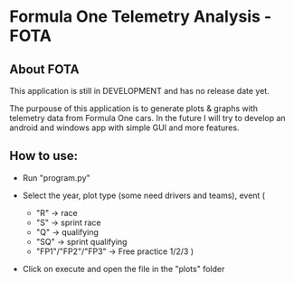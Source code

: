 
# Formula One Telemetry Analysis - FOTA




## About FOTA


This application is still in DEVELOPMENT and has no release date yet.

The purpouse of this application is to generate plots & graphs with telemetry data from Formula One cars. In the future I will try to develop an android and windows app with simple GUI and more features.


## How to use:

- Run "program.py"

- Select the year, plot type (some need drivers and teams), event (
    - "R" -> race
    - "S" -> sprint race
    - "Q" -> qualifying
    - "SQ" -> sprint qualifying
    - "FP1"/"FP2"/"FP3" -> Free practice 1/2/3
)

- Click on execute and open the file in the "plots" folder
